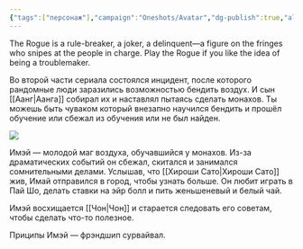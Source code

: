 ```yaml
---
{"tags":["персонаж"],"campaign":"Oneshots/Avatar","dg-publish":true,"aliases":["Imay"],"permalink":"/imej/","dgPassFrontmatter":true}
---
```


The Rogue is a rule-breaker, a joker, a delinquent—a figure on the fringes who snipes at the people in charge. Play the Rogue if you like the idea of being a troublemaker.

Во второй части сериала состоялся инцидент, после которого рандомные люди заразились возможностью бендить воздух. И сын [[Аанг\|Аанга]] собирал их и наставлял пытаясь сделать монахов. Ты можешь быть чуваком который внезапно научился бендить и прошёл обучение или сбежал из обучения или не был найден.

![](https://i.imgur.com/TRG5tji.jpeg)

Имэй — молодой маг воздуха, обучавшийся у монахов. Из-за драматических событий он сбежал, скитался и занимался сомнительными делами. Услышав, что [[Хироши Сато\|Хироши Сато]] жив, Имай отправился в город, чтобы узнать больше. Он любит играть в Пай Шо, делать ставки на эйр болл и пить женьшеневый и белый чай.

Имэй восхищается [[Чон\|Чон]] и старается следовать его советам, чтобы сделать что-то полезное.

Приципы Имэй — фрэндшип сурвайвал. 